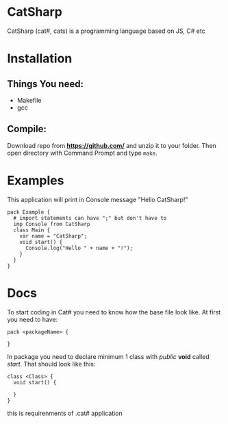 # CatSharp

CatSharp (cat#, cats) is a programming language based on JS, C# etc

# Installation
## Things You need:
* Makefile
* gcc
## Compile:
Download repo from **https://github.com/** and unzip it to your folder. Then open directory with Command Prompt and type ```make```.

# Examples
This application will print in Console message "Hello CatSharp!"
```cat#
pack Example {
  # import statements can have ";" but don't have to
  imp Console from CatSharp
  class Main {
    var name = "CatSharp";
    void start() {
      Console.log("Hello " + name + "!");
    }
  }
}
```
# Docs
To start coding in Cat# you need to know how the base file look like. At first you need to have:
```cat#
pack <packageName> {

}
```
In package you need to declare minimum 1 class with *public* **void** called *start*. That should look like this:
```cat#
class <Class> {
  void start() {

  }
}
```
this is requirenments of .cat# application
